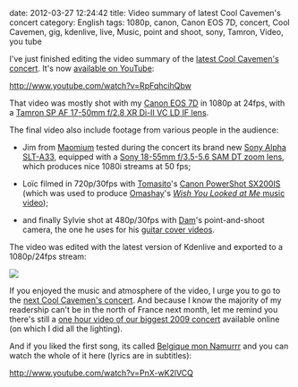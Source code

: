 date: 2012-03-27 12:24:42
title: Video summary of latest Cool Cavemen's concert
category: English
tags: 1080p, canon, Canon EOS 7D, concert, Cool Cavemen, gig, kdenlive, live, Music, point and shoot, sony, Tamron, Video, you tube

I've just finished editing the video summary of the [latest Cool Cavemen's concert](http://coolcavemen.com/2011/menu-de-samedi-a-douai/). It's now [available on YouTube](http://www.youtube.com/watch?v=RpFqhcihQbw):

http://www.youtube.com/watch?v=RpFqhcihQbw

That video was mostly shot with my [Canon EOS 7D](http://www.amazon.com/gp/product/B002NEGTTW/ref=as_li_tf_tl?ie=UTF8&tag=kevideld-20&linkCode=as2&camp=217145&creative=399381&creativeASIN=B002NEGTTW) in 1080p at 24fps, with a [Tamron SP AF 17-50mm f/2.8 XR Di-II VC LD IF lens](http://www.amazon.com/gp/product/B002LVUIXA/ref=as_li_tf_tl?ie=UTF8&tag=kevideld-20&linkCode=as2&camp=217145&creative=399381&creativeASIN=B002LVUIXA). 





The final video also include footage from various people in the audience:

  * Jim from [Maomium](http://maomium.com) tested during the concert its brand new [Sony Alpha SLT-A33](http://www.amazon.com/gp/product/B0043AT7AM/ref=as_li_ss_tl?ie=UTF8&tag=kevideld-20&linkCode=as2&camp=1789&creative=390957&creativeASIN=B0043AT7AM), equipped with a [Sony 18-55mm f/3.5-5.6 SAM DT zoom lens](http://www.amazon.com/gp/product/B0029U0X0Q/ref=as_li_ss_tl?ie=UTF8&tag=kevideld-20&linkCode=as2&camp=1789&creative=390957&creativeASIN=B0029U0X0Q), which produces nice 1080i streams at 50 fps;

  * Loïc filmed in 720p/30fps with [Tomasito](http://coolcavemen.com/biography/tomasito/)'s [Canon PowerShot SX200IS](http://www.amazon.com/gp/product/B001SER45Q/ref=as_li_tf_tl?ie=UTF8&tag=kevideld-20&linkCode=as2&camp=217145&creative=399381&creativeASIN=B001SER45Q) (which was used to produce [Omashay](http://omashay.com/)'s [_Wish You Looked at Me_ music video](http://kevin.deldycke.com/2011/07/making-of-omashay-wish-you-looked-at-me-music-video/));

  * and finally Sylvie shot at 480p/30fps with [Dam](http://coolcavemen.com/biography/dam/)'s point-and-shoot camera, the one he uses for his [guitar cover videos](http://www.youtube.com/user/damdahu/featured).







The video was edited with the latest version of Kdenlive and exported to a 1080p/24fps stream:

![](/static/uploads/2012/kdenlive-project-screenshot.png)

If you enjoyed the music and atmosphere of the video, I urge you to go to the [next Cool Cavemen's concert](http://coolcavemen.com/2012/concert-aux-gres-a-douai-le-samedi-7-avril/). And because I know the majority of my readership can't be in the north of France next month, let me remind you there's still a [one hour video of our biggest 2009 concert](http://www.youtube.com/watch?v=qE-bis-wYxs&list=PL4BAA557B7144031F&feature=plcp) available online (on which I did all the lighting).

And if you liked the first song, its called [Belgique mon Namurrr](http://coolcavemen.com/discography/songs-and-lyrics/belgique-mon-namurrr/) and you can watch the whole of it here (lyrics are in subtitles):

http://www.youtube.com/watch?v=PnX-wK2lVCQ

